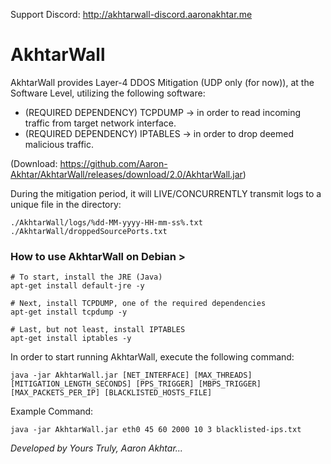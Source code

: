 Support Discord: http://akhtarwall-discord.aaronakhtar.me

# AkhtarWall
AkhtarWall provides Layer-4 DDOS Mitigation (UDP only (for now)), at the Software Level, utilizing the following software:

- (REQUIRED DEPENDENCY) TCPDUMP -> in order to read incoming traffic from target network interface.
- (REQUIRED DEPENDENCY) IPTABLES -> in order to drop deemed malicious traffic.

(Download: https://github.com/Aaron-Akhtar/AkhtarWall/releases/download/2.0/AkhtarWall.jar)

During the mitigation period, it will LIVE/CONCURRENTLY transmit logs to a unique file in the directory: 
```
./AkhtarWall/logs/%dd-MM-yyyy-HH-mm-ss%.txt
./AkhtarWall/droppedSourcePorts.txt
```

### How to use AkhtarWall on Debian >
```shell
# To start, install the JRE (Java)
apt-get install default-jre -y

# Next, install TCPDUMP, one of the required dependencies
apt-get install tcpdump -y

# Last, but not least, install IPTABLES
apt-get install iptables -y
```

In order to start running AkhtarWall, execute the following command:
```
java -jar AkhtarWall.jar [NET_INTERFACE] [MAX_THREADS] [MITIGATION_LENGTH_SECONDS] [PPS_TRIGGER] [MBPS_TRIGGER] [MAX_PACKETS_PER_IP] [BLACKLISTED_HOSTS_FILE]
```
Example Command:
```
java -jar AkhtarWall.jar eth0 45 60 2000 10 3 blacklisted-ips.txt
```

*Developed by Yours Truly, Aaron Akhtar...*
